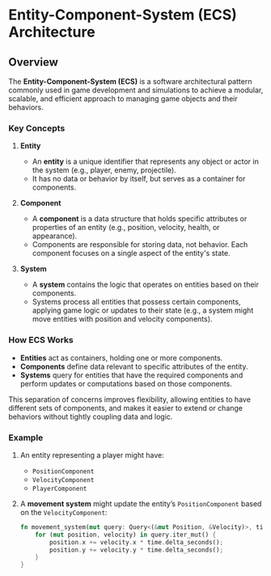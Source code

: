 # Entity-Component-System (ECS) Architecture

## Overview

The **Entity-Component-System (ECS)** is a software architectural pattern commonly used in game development and simulations to achieve a modular, scalable, and efficient approach to managing game objects and their behaviors.

### Key Concepts

1. **Entity**
   - An **entity** is a unique identifier that represents any object or actor in the system (e.g., player, enemy, projectile).
   - It has no data or behavior by itself, but serves as a container for components.

2. **Component**
   - A **component** is a data structure that holds specific attributes or properties of an entity (e.g., position, velocity, health, or appearance).
   - Components are responsible for storing data, not behavior. Each component focuses on a single aspect of the entity's state.

3. **System**
   - A **system** contains the logic that operates on entities based on their components.
   - Systems process all entities that possess certain components, applying game logic or updates to their state (e.g., a system might move entities with position and velocity components).

### How ECS Works

- **Entities** act as containers, holding one or more components.
- **Components** define data relevant to specific attributes of the entity.
- **Systems** query for entities that have the required components and perform updates or computations based on those components.

This separation of concerns improves flexibility, allowing entities to have different sets of components, and makes it easier to extend or change behaviors without tightly coupling data and logic.

### Example

1. An entity representing a player might have:
   - `PositionComponent`
   - `VelocityComponent`
   - `PlayerComponent`

2. A **movement system** might update the entity’s `PositionComponent` based on the `VelocityComponent`:

   ```rust
   fn movement_system(mut query: Query<(&mut Position, &Velocity)>, time: Res<Time>) {
       for (mut position, velocity) in query.iter_mut() {
           position.x += velocity.x * time.delta_seconds();
           position.y += velocity.y * time.delta_seconds();
       }
   }
